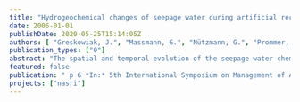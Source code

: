 ```yaml
---
title: "Hydrogeochemical changes of seepage water during artificial recharge of groundwater in Berlin, Germany"
date: 2006-01-01
publishDate: 2020-05-25T15:14:05Z
authors: [ "Greskowiak, J.", "Massmann, G.", "Nützmann, G.", "Prommer, H." ]
publication_types: ["0"]
abstract: "The spatial and temporal evolution of the seepage water chemistry below an artificial recharge pond was investigated to identify the impact of dynamic changes in water saturation and seasonal temperature variations. Geochemical analysis of the pond water, suction cup water and groundwater showed that during summer, nitrate and manganese reducing conditions dominate as long as saturated conditions prevail. Iron and sulphate reduction occur only locally. When the sediment below the pond becomes unsaturated, atmospheric oxygen penetrates from the pond margins leading to re-oxidation of previously formed sulphide minerals and enhanced mineralisation of sedimentary particulate organic carbon. The latter promotes the dissolution of calcite. During winter, both the saturated and the unsaturated stage were characterised by aerobic conditions. Thereby, nitrification of sedimentary bound nitrogen could now be observed because nitrate is not immediately consumed, as is the case during summer. This suggests that nitrification below the pond might be less affected by seasonal temperature changes than nitrate reduction."
featured: false
publication: " p 6 *In:* 5th International Symposium on Management of Aquifer Recharge / IHP-VI, Series on Groundwater. Berlin. 11. - 16.6.2005"
projects: ["nasri"]
---
```


